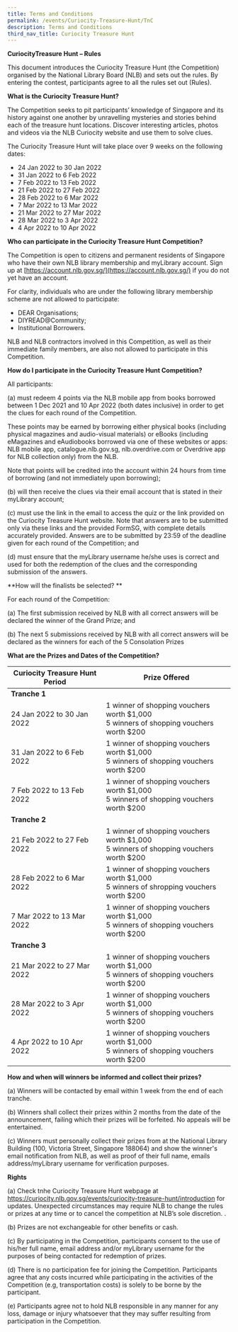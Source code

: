 ```yaml
---
title: Terms and Conditions
permalink: /events/Curiocity-Treasure-Hunt/TnC
description: Terms and Conditions
third_nav_title: Curiocity Treasure Hunt
---
```

**CuriocityTreasure Hunt  – Rules**

This document introduces the Curiocity Treasure Hunt (the Competition) organised by the National Library Board (NLB) and sets out the rules.  By entering the contest, participants agree to all the rules set out (Rules).  

**What is the Curiocity Treasure Hunt?**

The Competition seeks to pit participants’ knowledge of Singapore and its history against one another by unravelling mysteries and stories behind each of the treasure hunt locations. Discover interesting articles, photos and videos via the NLB Curiocity website and use them to solve clues.

The Curiocity Treasure Hunt will take place over 9 weeks on the following dates:

* 24 Jan 2022 to 30 Jan 2022 
* 31 Jan 2022 to 6 Feb 2022 
* 7 Feb 2022 to 13 Feb 2022 
* 21 Feb 2022 to 27 Feb 2022 
* 28 Feb 2022 to 6 Mar 2022
* 7 Mar 2022 to 13 Mar 2022
* 21 Mar 2022 to 27 Mar 2022 
* 28 Mar 2022 to 3 Apr 2022
* 4 Apr 2022 to 10 Apr 2022


**Who can participate in the Curiocity Treasure Hunt Competition?**

The Competition is open to citizens and permanent residents of Singapore who have their own NLB library membership and myLibrary account. Sign up at [https://account.nlb.gov.sg/](https://account.nlb.gov.sg/) if you do not yet have an account.  


For clarity, individuals who are under the following library membership scheme are not allowed to participate:

* DEAR Organisations;
* DIYREAD@Community;
* Institutional Borrowers.

NLB and NLB contractors involved in this Competition, as well as their immediate family members, are also not allowed to participate in this Competition.



**How do I participate in the Curiocity Treasure Hunt Competition?**

All participants:

(a)	must redeem 4 points via the NLB mobile app from books borrowed between 1 Dec 2021 and 10 Apr 2022 (both dates inclusive) in order to get the clues for each round of the Competition. 

These points may be earned by borrowing either physical books (including physical magazines and audio-visual materials) or eBooks (including eMagazines and eAudiobooks borrowed via one of these websites or apps: NLB mobile app, catalogue.nlb.gov.sg, nlb.overdrive.com or Overdrive app for NLB collection only) from the NLB. 

Note that points will be credited into the account within 24 hours from time of borrowing (and not immediately upon borrowing);  


(b)	will then receive the clues via their email account that is stated in their myLibrary account;

(c)	must use the link in the email to access the quiz or the link provided on the Curiocity Treasure Hunt website. Note that answers are to be submitted only via these links and the provided FormSG, with complete details accurately provided. Answers are to be submitted by 23:59 of the deadline given for each round of the Competition; and

(d)	must ensure that the myLibrary username he/she uses is correct and used for both the redemption of the clues and the corresponding submission of the answers.



**How will the finalists be selected? **

For each round of the Competition:

(a)	The first submission received by NLB with all correct answers will be declared the winner of the Grand Prize; and

(b)	The next 5 submissions received by NLB with all correct answers will be declared as the winners for each of the 5 Consolation Prizes


**What are the Prizes and Dates of the Competition?**

 

| **Curiocity Treasure Hunt Period** | **Prize Offered**                                            |
| ---------------------------------- | ------------------------------------------------------------ |
| **Tranche 1**                      |                                                              |
| 24 Jan 2022 to 30 Jan 2022         | 1 winner of shopping vouchers worth  $1,000   <br>5 winners of shopping vouchers worth  $200 |
| 31 Jan 2022 to 6 Feb 2022          | 1 winner of shopping vouchers worth  $1,000   <br>5 winners of shopping vouchers worth  $200 |
| 7 Feb 2022 to 13 Feb 2022          | 1 winner of shopping vouchers worth  $1,000   <br>5 winners of shopping vouchers worth  $200 |
| **Tranche 2**                      |                                                              |
| 21 Feb 2022 to 27 Feb 2022         | 1 winner of shopping vouchers worth  $1,000   <br>5 winners of shopping vouchers worth  $200 |
| 28 Feb 2022 to 6 Mar 2022          | 1 winner of shopping vouchers worth  $1,000   <br>5 winners of shropping vouchers worth  $200 |
| 7 Mar 2022 to 13 Mar 2022          | 1 winner of shopping vouchers worth  $1,000   <br>5 winners of shopping vouchers worth  $200 |
| **Tranche 3**                      |                                                              |
| 21 Mar 2022 to 27 Mar 2022         | 1 winner of shopping vouchers worth  $1,000   <br>5 winners of shopping vouchers worth  $200 |
| 28 Mar 2022 to 3 Apr 2022          | 1 winner of shopping vouchers worth  $1,000   <br>5 winners of shopping vouchers worth  $200 |
| 4 Apr 2022 to 10 Apr 2022          | 1 winner of shopping vouchers worth  $1,000   <br>5 winners of shopping vouchers worth  $200 |

 


**How and when will winners be informed and collect their prizes?**

(a)	Winners will be contacted by email within 1 week from the end of each tranche. 

(b)	Winners shall collect their prizes within 2 months from the date of the announcement, failing which their prizes will be forfeited. No appeals will be entertained. 

(c)	Winners must personally collect their prizes from at the National Library Building (100, Victoria Street, Singapore 188064) and show the winner's email notification from NLB, as well as proof of their full name, emails address/myLibrary username for verification purposes.



**Rights** 

(a)	Check tnhe Curiocity Treasure Hunt webpage at https://curiocity.nlb.gov.sg/events/curiocity-treasure-hunt/introduction for updates. Unexpected circumstances may require NLB to change the rules or prizes at any time or to cancel the competition at NLB’s sole discretion.     . 

(b)	Prizes are not exchangeable for other benefits or cash. 

(c)	By participating in the Competition, participants consent to the use of his/her full name, email address and/or myLibrary username for the purposes of being  contacted for redemption of prizes. 

(d)	There is no participation fee for joining the Competition. Participants agree that any costs incurred while participating in the activities of the Competition (e.g, transportation costs) is solely to be borne by the participant.

(e)	Participants agree not to hold NLB responsible in any manner for any loss, damage or injury whatsoever that they may suffer resulting from participation in the Competition.